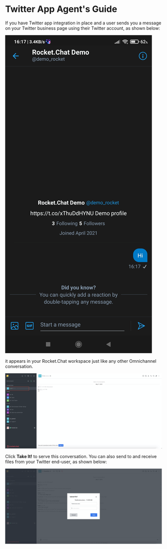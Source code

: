 # Twitter App Agent's Guide

If you have Twitter app integration in place and a user sends you a message on your Twitter business page using their Twitter account, as shown below:

![](../../../../../.gitbook/assets/1621376643503.jpg)

it appears in your Rocket.Chat workspace just like any other Omnichannel conversation.

![](<../../../../../.gitbook/assets/image (148).png>)

Click **Take It!** to serve this conversation. You can also send to and receive files from your Twitter end-user, as shown below:

![](<../../../../../.gitbook/assets/image (625).png>)

